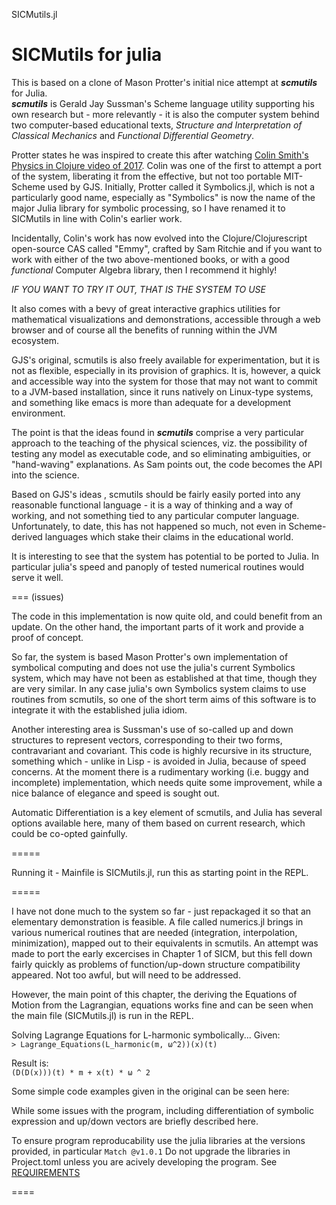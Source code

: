 SICMutils.jl

SICMutils for julia
====================

This is based on a clone of Mason Protter's initial nice attempt at ***scmutils*** for Julia.  
***scmutils*** is Gerald Jay Sussman's Scheme language utility supporting his own research but - more relevantly - it is also the computer system behind two computer-based educational texts, *Structure and Interpretation of Classical Mechanics* and *Functional Differential Geometry*.   

Protter states he was inspired to create this after watching [Colin Smith's Physics in Clojure video of 2017](https://www.youtube.com/watch?v=7PoajCqNKpg).  Colin was one of the first to attempt a port of the system, liberating it from the effective, but not too portable MIT-Scheme used by GJS.  Initially, Protter called it Symbolics.jl, which is  not a particularly good name,  especially as "Symbolics" is now the name of the major Julia library for symbolic processing, so I have renamed it to SICMutils in line with Colin's earlier work.

Incidentally, Colin's work has now evolved into the Clojure/Clojurescript open-source CAS called "Emmy", crafted by Sam Ritchie and if you want to work with either of the two above-mentioned 
books, or with a good *functional* Computer Algebra library, then I recommend it highly!

*IF YOU WANT TO TRY IT OUT, THAT IS THE SYSTEM TO USE*

It also comes with a bevy of great interactive graphics utilities for mathematical visualizations and demonstrations, accessible through a web browser and of course all the benefits of running within the JVM ecosystem.  

GJS's original, scmutils is also freely available for experimentation, but it is not as flexible, especially in its provision of graphics.  It is, however, a quick and accessible way into the 
system for those that may not want to commit to a JVM-based installation, since it runs natively on Linux-type systems, and something like emacs is more than adequate for a development 
environment.

The point is that the ideas found in ***scmutils*** comprise a very particular approach to the teaching of the physical sciences, viz. the possibility of testing any model as executable
code, and so eliminating ambiguities, or "hand-waving" explanations.  As Sam points out, the code becomes the API into the science.

Based on GJS's ideas <link>, scmutils should be fairly easily ported into any reasonable functional language - it is a way of thinking and a way of working, and not something tied to any particular 
computer language.  Unfortunately, to date, this has not happened so much, not even in Scheme-derived languages which stake their claims in the educational world.

It is interesting to see that the system has potential to be ported to Julia.
In particular julia's speed and panoply of tested numerical routines would serve it well.

===
(issues)

The code in this implementation is now quite old, and could benefit from an update.
On the other hand, the important parts of it work and provide a proof of concept.

So far, the system is based Mason Protter's own implementation of symbolical computing and does not use the julia's current Symbolics system, which may have not been as established at that
time, though they are very similar.  In any case julia's own Symbolics system claims to use routines from scmutils, so one of the short term aims of this software is to integrate it with 
the established julia idiom.

Another interesting area is Sussman's use of so-called up and down structures to represent vectors, corresponding to their two forms, contravariant and covariant.  This code is highly 
recursive in its structure, something which - unlike in Lisp - is avoided in Julia, because of speed concerns.  At the moment there is a rudimentary working (i.e. buggy and incomplete) 
implementation, which needs quite some improvement, while a nice balance of elegance and speed is sought out.

Automatic Differentiation is a key element of scmutils, and Julia has several options available here, many of them based on current research, which could be co-opted gainfully.

=====

Running it - Mainfile is SICMutils.jl, run this as starting point in the REPL.

=====

I have not done much to the system so far - just repackaged it so that an elementary demonstration is feasible.  A file called numerics.jl brings in various numerical routines that 
are needed (integration, interpolation, minimization), mapped out to their equivalents in scmutils.  An attempt was made to port the early excercises in Chapter 1 of SICM, but this 
fell down fairly quickly as problems of function/up-down structure compatibility appeared.  Not too awful, but will need to be addressed.

However, the main point of this chapter, the deriving the Equations of Motion from the Lagrangian, equations works fine and can be seen when the main file (SICMutils.jl) is run in
the REPL.

Solving Lagrange Equations for L-harmonic symbolically... 
Given:    
`> Lagrange_Equations(L_harmonic(m, ω^2))(x)(t)`

Result is:  
`(D(D(x)))(t) * m + x(t) * ω ^ 2`

Some simple code examples given in the original can be seen here: <link>

While some issues with the program, including differentiation of symbolic expression and up/down vectors are briefly described here. <link>

To ensure program reproducability use the julia libraries at the versions provided, 
in particular `Match @v1.0.1`
Do not upgrade the libraries in Project.toml unless you are acively developing the program.
See [REQUIREMENTS](./REQUIREMENTS)

====


